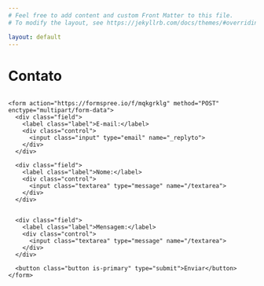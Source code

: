 ```yaml
---
# Feel free to add content and custom Front Matter to this file.
# To modify the layout, see https://jekyllrb.com/docs/themes/#overriding-theme-defaults

layout: default
---
```


# Contato

<!-- modify this form HTML and place wherever you want your form -->

<div class="columns">
  <div class="column is-half">

    <form action="https://formspree.io/f/mqkgrklg" method="POST" enctype="multipart/form-data">
      <div class="field">
        <label class="label">E-mail:</label>
        <div class="control">
          <input class="input" type="email" name="_replyto">
        </div>
      </div>

      <div class="field">
        <label class="label">Nome:</label>
        <div class="control">
          <input class="textarea" type="message" name="/textarea">
        </div>
      </div>


      <div class="field">
        <label class="label">Mensagem:</label>
        <div class="control">
          <input class="textarea" type="message" name="/textarea">
        </div>
      </div>
      
      <button class="button is-primary" type="submit">Enviar</button>
    </form>

  </div>
</div>
